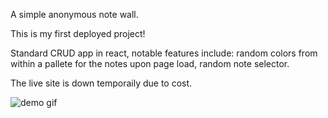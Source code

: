A simple anonymous note wall.

This is my first deployed project! 

Standard CRUD app in react, notable features include:
  random colors from within a pallete for the notes upon page load,
  random note selector.
  
The live site is down temporaily due to cost.


![demo gif](https://media.giphy.com/media/v1.Y2lkPTc5MGI3NjExMzNmMWFkZjQxODM5ZDRjYTMwZWI5MzJkNzBjNjc0ODM3MjNhNTI5YyZlcD12MV9pbnRlcm5hbF9naWZzX2dpZklkJmN0PWc/eGvbJ68OwFVsppcbGK/giphy.gif)

